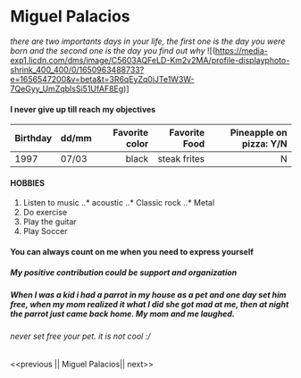 # Miguel Palacios
*there are two importants days in your life, the first one is the day you were born and the second one is the day you find out why*
![(https://media-exp1.licdn.com/dms/image/C5603AQFeLD-Km2v2MA/profile-displayphoto-shrink_400_400/0/1650963488733?e=1656547200&v=beta&t=3R6qEyZq0iJTe1W3W-7QeGyy_UmZqbIsSi51UfAF8Eg)]
#### I never give up till reach my objectives 
| Birthday       | dd/mm        | Favorite color | Favorite Food | Pineapple on pizza: Y/N |
| ---------------|:-------------| --------------:| -------------:| -----------------------:|
| 1997     | 07/03 | black | steak frites | N |
 #### HOBBIES
 1. Listen to music
 ..* acoustic
 ..* Classic rock
 ..* Metal
 2. Do exercise
 3. Play the guitar
 4. Play Soccer
 #### You can always count on me when you need to express yourself
 ##### My positive contribution could be support and organization 
 ##### When I was a kid i had a parrot in my house as a pet and one day set him free, when my mom realized it what I did she got mad at me, then at night the parrot just came back home. My mom and me laughed.
 ###### never set free your pet. it is not cool :/ 
 <<previous || Miguel Palacios|| next>>
